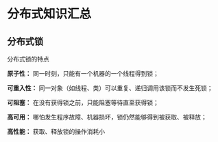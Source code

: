 # 分布式知识汇总

## 分布式锁

分布式锁的特点

**原子性：**  同一时刻，只能有一个机器的一个线程得到锁；

**可重入性：**  同一对象（如线程、类）可以重复、递归调用该锁而不发生死锁；

**可阻塞：** 在没有获得锁之前，只能阻塞等待直至获得锁；

**高可用：** 哪怕发生程序故障、机器损坏，锁仍然能够得到被获取、被释放；

**高性能：** 获取、释放锁的操作消耗小
